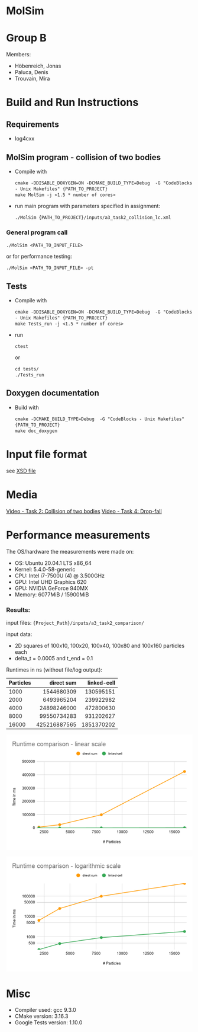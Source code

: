 MolSim
===

# Group B #
Members:
* Höbenreich, Jonas
* Paluca, Denis
* Trouvain, Mira


# Build and Run Instructions #
## Requirements
- log4cxx

## MolSim program - collision of two bodies ##

* Compile with 

      cmake -DDISABLE_DOXYGEN=ON -DCMAKE_BUILD_TYPE=Debug  -G "CodeBlocks - Unix Makefiles" {PATH_TO_PROJECT}
      make MolSim -j <1.5 * number of cores>
      
* run main program with parameters specified in assignment:

      ./MolSim {PATH_TO_PROJECT}/inputs/a3_task2_collision_lc.xml

### General program call

    ./MolSim <PATH_TO_INPUT_FILE>

or for performance testing:

    ./MolSim <PATH_TO_INPUT_FILE> -pt


## Tests ##

* Compile with

      cmake -DDISABLE_DOXYGEN=ON -DCMAKE_BUILD_TYPE=Debug  -G "CodeBlocks - Unix Makefiles" {PATH_TO_PROJECT}
      make Tests_run -j <1.5 * number of cores>

* run
      
      ctest

  or

      cd tests/
      ./Tests_run

## Doxygen documentation ##
* Build with

      cmake -DCMAKE_BUILD_TYPE=Debug  -G "CodeBlocks - Unix Makefiles" {PATH_TO_PROJECT}
      make doc_doxygen

# Input file format #

see [XSD file](src/xml/molsimInput.xsd)


# Media #
[Video - Task 2: Collision of two bodies](https://drive.google.com/file/d/12thG13Oj26iUzEZ3my9naAB5nmuISLV6/view?usp=sharing)
[Video - Task 4: Drop-fall](https://drive.google.com/file/d/1ahz5X56Vt4SmJJ1Fd7X0tPWC1-TSlGDy/view?usp=sharing)


# Performance measurements

The OS/hardware the measurements were made on:

* OS: Ubuntu 20.04.1 LTS x86_64  
* Kernel: 5.4.0-58-generic  
* CPU: Intel i7-7500U (4) @ 3.500GHz  
* GPU: Intel UHD Graphics 620  
* GPU: NVIDIA GeForce 940MX
* Memory: 6077MiB / 15900MiB

### Results:

input files: `{Project_Path}/inputs/a3_task2_comparison/`

input data:
* 2D squares of 100x10, 100x20, 100x40, 100x80 and 100x160 particles each
* delta_t = 0.0005 and t_end = 0.1

Runtimes in ns (without file/log output):

Particles | direct sum | linked-cell
--- | --: | --:
1000 | 1544680309 | 130595151
2000 | 6493965204 | 239922982
4000 | 24898246000 | 472800630
8000 | 99550734283 | 931202627
16000 | 425216887565 | 1851370202

![Runtime plot (linear scaling)](media/runtime_comparison_linear.png)

![Runtime plot (logarithmic scaling)](media/runtime_comparison_log.png)


# Misc #
* Compiler used: gcc 9.3.0
* CMake version: 3.16.3
* Google Tests version: 1.10.0

